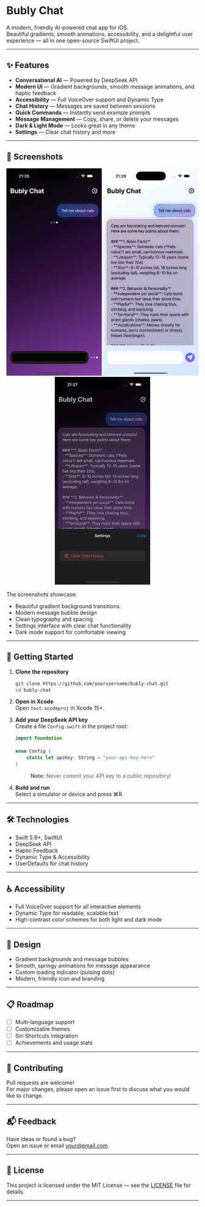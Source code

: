 # Bubly Chat

A modern, friendly AI-powered chat app for iOS.  
Beautiful gradients, smooth animations, accessibility, and a delightful user experience — all in one open-source SwiftUI project.

---

## ✨ Features

- **Conversational AI** — Powered by DeepSeek API
- **Modern UI** — Gradient backgrounds, smooth message animations, and haptic feedback
- **Accessibility** — Full VoiceOver support and Dynamic Type
- **Chat History** — Messages are saved between sessions
- **Quick Commands** — Instantly send example prompts
- **Message Management** — Copy, share, or delete your messages
- **Dark & Light Mode** — Looks great in any theme
- **Settings** — Clear chat history and more

---

## 📸 Screenshots

<div align="center">
  <img src="screenshots/chat_main.png" width="250" alt="Main chat interface with gradient background">
  <img src="screenshots/chat_response.png" width="250" alt="AI response about cats">
  <img src="screenshots/chat_settings.png" width="250" alt="Settings menu with clear chat option">
</div>

The screenshots showcase:
- Beautiful gradient background transitions
- Modern message bubble design
- Clean typography and spacing
- Settings interface with clear chat functionality
- Dark mode support for comfortable viewing

---

## 🚀 Getting Started

1. **Clone the repository**
   ```sh
   git clone https://github.com/yourusername/bubly-chat.git
   cd bubly-chat
   ```
2. **Open in Xcode**  
   Open `test.xcodeproj` in Xcode 15+.

3. **Add your DeepSeek API key**  
   Create a file `Config.swift` in the project root:
   ```swift
   import Foundation

   enum Config {
       static let apiKey: String = "your-api-key-here"
   }
   ```
   > **Note:** Never commit your API key to a public repository!

4. **Build and run**  
   Select a simulator or device and press ⌘R.

---

## 🛠️ Technologies

- Swift 5.9+, SwiftUI
- DeepSeek API
- Haptic Feedback
- Dynamic Type & Accessibility
- UserDefaults for chat history

---

## ♿ Accessibility

- Full VoiceOver support for all interactive elements
- Dynamic Type for readable, scalable text
- High-contrast color schemes for both light and dark mode

---

## 🎨 Design

- Gradient backgrounds and message bubbles
- Smooth, springy animations for message appearance
- Custom loading indicator (pulsing dots)
- Modern, friendly icon and branding

---

## 📋 Roadmap

- [ ] Multi-language support
- [ ] Customizable themes
- [ ] Siri Shortcuts integration
- [ ] Achievements and usage stats

---

## 🤝 Contributing

Pull requests are welcome!  
For major changes, please open an issue first to discuss what you would like to change.

---

## 📬 Feedback

Have ideas or found a bug?  
Open an issue or email [your@email.com](mailto:your@email.com).

---

## 📄 License

This project is licensed under the MIT License — see the [LICENSE](LICENSE) file for details.

---

